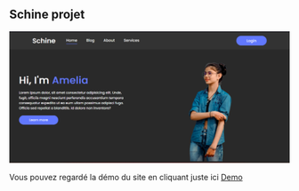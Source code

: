 ## Schine projet

<img src="preview.png" alt="Preview">

Vous pouvez regardé la démo du site en cliquant juste ici [Demo](https://zedrox888.github.io/Schine-webdesign)